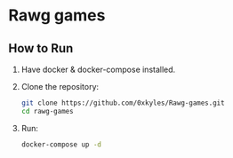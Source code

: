 # Rawg games

## How to Run

1. Have docker & docker-compose installed.

2. Clone the repository:

   ```bash
   git clone https://github.com/0xkyles/Rawg-games.git
   cd rawg-games
   ```

3. Run:

   ```bash
   docker-compose up -d
   ```
